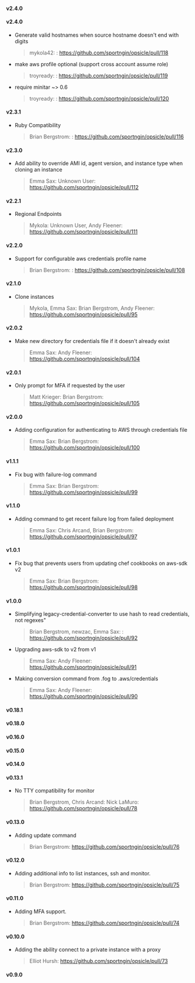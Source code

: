 #### v2.4.0
#### v2.4.0
* Generate valid hostnames when source hostname doesn't end with digits

  > mykola42: : https://github.com/sportngin/opsicle/pull/118

* make aws profile optional (support cross account assume role)

  > troyready: : https://github.com/sportngin/opsicle/pull/119
 
* require minitar ~> 0.6

  > troyready: : https://github.com/sportngin/opsicle/pull/120
  
#### v2.3.1
* Ruby Compatibility

  > Brian Bergstrom: : https://github.com/sportngin/opsicle/pull/116

#### v2.3.0
* Add ability to override AMI id, agent version, and instance type when cloning an instance

  > Emma Sax: Unknown User: https://github.com/sportngin/opsicle/pull/112

#### v2.2.1
* Regional Endpoints

  > Mykola: Unknown User, Andy Fleener: https://github.com/sportngin/opsicle/pull/111

#### v2.2.0
* Support for configurable aws credentials profile name

  > Brian Bergstrom: : https://github.com/sportngin/opsicle/pull/108

#### v2.1.0
* Clone instances

  > Mykola, Emma Sax: Brian Bergstrom, Andy Fleener: https://github.com/sportngin/opsicle/pull/95

#### v2.0.2
* Make new directory for credentials file if it doesn't already exist

  > Emma Sax: Andy Fleener: https://github.com/sportngin/opsicle/pull/104

#### v2.0.1
* Only prompt for MFA if requested by the user

  > Matt Krieger: Brian Bergstrom: https://github.com/sportngin/opsicle/pull/105

#### v2.0.0
* Adding configuration for authenticating to AWS through credentials file

  > Emma Sax: Brian Bergstrom: https://github.com/sportngin/opsicle/pull/100

#### v1.1.1
* Fix bug with failure-log command

  > Emma Sax: Brian Bergstrom: https://github.com/sportngin/opsicle/pull/99

#### v1.1.0
* Adding command to get recent failure log from failed deployment

  > Emma Sax: Chris Arcand, Brian Bergstrom: https://github.com/sportngin/opsicle/pull/97

#### v1.0.1
* Fix bug that prevents users from updating chef cookbooks on aws-sdk v2

  > Emma Sax: Brian Bergstrom: https://github.com/sportngin/opsicle/pull/98

#### v1.0.0
* Simplifying legacy-credential-converter to use hash to read credentials, not regexes"

  > Brian Bergstrom, newzac, Emma Sax: : https://github.com/sportngin/opsicle/pull/92

* Upgrading aws-sdk to v2 from v1

  > Emma Sax: Andy Fleener: https://github.com/sportngin/opsicle/pull/91

* Making conversion command from .fog to .aws/credentials

  > Emma Sax: Andy Fleener: https://github.com/sportngin/opsicle/pull/90

#### v0.18.1
#### v0.18.0
#### v0.16.0
#### v0.15.0
#### v0.14.0
#### v0.13.1
* No TTY compatibility for monitor

  > Brian Bergstrom, Chris Arcand: Nick LaMuro: https://github.com/sportngin/opsicle/pull/78

#### v0.13.0
* Adding update command

  > Brian Bergstrom: https://github.com/sportngin/opsicle/pull/76
  
#### v0.12.0
* Adding additional info to list instances, ssh and monitor.

  > Brian Bergstrom: https://github.com/sportngin/opsicle/pull/75
  
#### v0.11.0
* Adding MFA support.

  > Brian Bergstrom: https://github.com/sportngin/opsicle/pull/74
  
#### v0.10.0
* Adding the ability connect to a private instance with a proxy

  > Elliot Hursh: https://github.com/sportngin/opsicle/pull/73
  
#### v0.9.0
